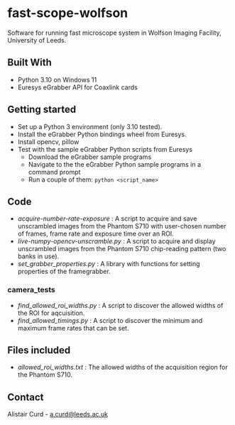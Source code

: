 # fast-scope-wolfson
Software for running fast microscope system in Wolfson Imaging Facility, University of Leeds.

## Built With
* Python 3.10 on Windows 11
* Euresys eGrabber API for Coaxlink cards

## Getting started

* Set up a Python 3 environment (only 3.10 tested).
* Install the eGrabber Python bindings wheel from Euresys.
* Install opencv, pillow
* Test with the sample eGrabber Python scripts from Euresys
  * Download the eGrabber sample programs
  * Navigate to the the eGrabber Python sample programs in a command prompt
  * Run a couple of them: `python <script_name>`

## Code

* *acquire-number-rate-exposure* : A script to acquire and save unscrambled images from the Phantom S710 with user-chosen number of frames, frame rate and exposure time over an ROI.
* *live-numpy-opencv-unscramble.py* : A script to acquire and display unscrambled images from the Phantom S710 chip-reading pattern (two banks in use).
* *set_grabber_properties.py* : A library with functions for setting properties of the framegrabber.

### camera_tests
* *find_allowed_roi_widths.py* : A script to discover the allowed widths of the ROI for aqcuisition.
* *find_allowed_timings.py* : A script to discover the minimum and maximum frame rates that can be set.

## Files included
* *allowed_roi_widths.txt* : The allowed widths of the acquisition region for the Phantom S710.

## Contact
Alistair Curd - a.curd@leeds.ac.uk





